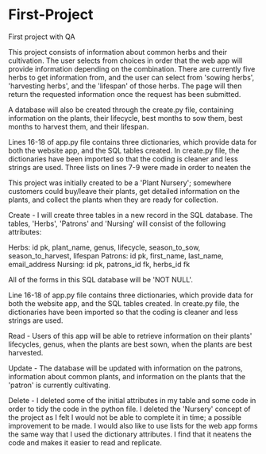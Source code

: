 # First-Project
First project with QA


This project consists of information about common herbs and their cultivation. The user selects from choices in order that the web app will provide information depending on the combination. There are currently five herbs to get information from, and the user can select from 'sowing herbs', 'harvesting herbs', and the 'lifespan' of those herbs. The page will then return the requested information once the request has been submitted. 

A database will also be created through the create.py file, containing information on the plants, their lifecycle, best months to sow them, best months to harvest them, and their lifespan.

Lines 16-18 of app.py file contains three dictionaries, which provide data for both the website app, and the SQL tables created. In create.py file, the dictionaries have been imported so that the coding is cleaner and less strings are used. Three lists on lines 7-9 were made in order to neaten the 

This project was initially created to be a 'Plant Nursery'; somewhere customers could buy/leave their plants, get detailed information on the plants, and collect the plants when they are ready for collection. 

Create - I will create three tables in a new record in the SQL database. The tables, 'Herbs', 'Patrons' and 'Nursing' will consist of the following attributes: 

  Herbs: id pk, plant_name, genus, lifecycle, season_to_sow, season_to_harvest, lifespan
  Patrons: id pk, first_name, last_name, email_address
  Nursing: id pk, patrons_id fk, herbs_id fk

All of the forms in this SQL database will be 'NOT NULL'. 

Line 16-18 of app.py file contains three dictionaries, which provide data for both the website app, and the SQL tables created. In create.py file, the dictionaries have been imported so that the coding is cleaner and less strings are used. 

Read - Users of this app will be able to retrieve information on their plants' lifecycles, genus, when the plants are best sown, when the plants are best harvested. 


Update - The database will be updated with information on the patrons, information about common plants, and information on the plants that the 'patron' is currently cultivating. 


Delete - I deleted some of the initial attributes in my table and some code in order to tidy the code in the python file. I deleted the 'Nursery' concept of the project as I felt I would not be able to complete it in time; a possible improvement to be made. I would also like to use lists for the web app forms the same way that I used the dictionary attributes. I find that it neatens the code and makes it easier to read and replicate. 
